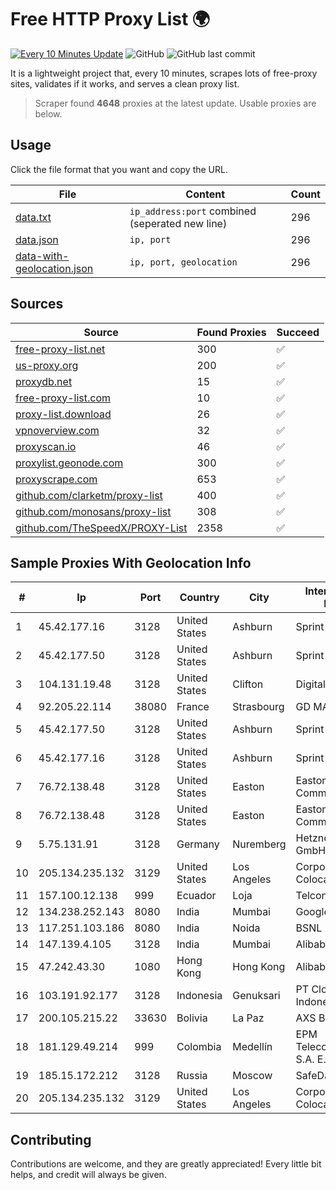 
# Free HTTP Proxy List 🌍

[![Every 10 Minutes Update](https://github.com/mertguvencli/http-proxy-list/actions/workflows/main.yml/badge.svg?branch=main)](https://github.com/mertguvencli/http-proxy-list/actions/workflows/main.yml)
![GitHub](https://img.shields.io/github/license/mertguvencli/http-proxy-list)
![GitHub last commit](https://img.shields.io/github/last-commit/mertguvencli/http-proxy-list)

It is a lightweight project that, every 10 minutes, scrapes lots of free-proxy sites, validates if it works, and serves a clean proxy list.


> Scraper found **4648** proxies at the latest update. Usable proxies are below.

## Usage

Click the file format that you want and copy the URL.


|File|Content|Count|
|----|-------|-----|
|[data.txt](https://raw.githubusercontent.com/mertguvencli/http-proxy-list/main/proxy-list/data.txt)|`ip_address:port` combined (seperated new line)|296|
|[data.json](https://raw.githubusercontent.com/mertguvencli/http-proxy-list/main/proxy-list/data.json)|`ip, port`|296|
|[data-with-geolocation.json](https://raw.githubusercontent.com/mertguvencli/http-proxy-list/main/proxy-list/data-with-geolocation.json)|`ip, port, geolocation`|296|

## Sources

|Source|Found Proxies|Succeed|
|------|-------------|-------|
|[free-proxy-list.net](https://free-proxy-list.net)|300|✅|
|[us-proxy.org](https://www.us-proxy.org)|200|✅|
|[proxydb.net](http://proxydb.net)|15|✅|
|[free-proxy-list.com](https://free-proxy-list.com/?page=&port=&type%5B%5D=http&type%5B%5D=https&up_time=0&search=Search)|10|✅|
|[proxy-list.download](https://www.proxy-list.download/HTTP)|26|✅|
|[vpnoverview.com](https://vpnoverview.com/privacy/anonymous-browsing/free-proxy-servers)|32|✅|
|[proxyscan.io](https://www.proxyscan.io)|46|✅|
|[proxylist.geonode.com](https://proxylist.geonode.com/api/proxy-list?limit=300&page=1&sort_by=lastChecked&sort_type=desc&protocols=http,https)|300|✅|
|[proxyscrape.com](https://api.proxyscrape.com/v2/?request=displayproxies&protocol=http&timeout=10000&country=all&ssl=all&anonymity=all)|653|✅|
|[github.com/clarketm/proxy-list](https://raw.githubusercontent.com/clarketm/proxy-list/master/proxy-list-raw.txt)|400|✅|
|[github.com/monosans/proxy-list](https://raw.githubusercontent.com/monosans/proxy-list/main/proxies/http.txt)|308|✅|
|[github.com/TheSpeedX/PROXY-List](https://raw.githubusercontent.com/TheSpeedX/PROXY-List/master/http.txt)|2358|✅|


## Sample Proxies With Geolocation Info

|#|Ip|Port|Country|City|Internet Service Provider|
|-|--|----|-------|----|-------------------------|
|1|45.42.177.16|3128|United States|Ashburn|Sprint|
|2|45.42.177.50|3128|United States|Ashburn|Sprint|
|3|104.131.19.48|3128|United States|Clifton|DigitalOcean, LLC|
|4|92.205.22.114|38080|France|Strasbourg|GD MASS Network|
|5|45.42.177.50|3128|United States|Ashburn|Sprint|
|6|45.42.177.16|3128|United States|Ashburn|Sprint|
|7|76.72.138.48|3128|United States|Easton|Easton Utilities Commission|
|8|76.72.138.48|3128|United States|Easton|Easton Utilities Commission|
|9|5.75.131.91|3128|Germany|Nuremberg|Hetzner Online GmbH|
|10|205.134.235.132|3129|United States|Los Angeles|Corporate Colocation Inc|
|11|157.100.12.138|999|Ecuador|Loja|Telconet S.A|
|12|134.238.252.143|8080|India|Mumbai|Google LLC|
|13|117.251.103.186|8080|India|Noida|BSNL Internet|
|14|147.139.4.105|3128|India|Mumbai|Alibaba.com LLC|
|15|47.242.43.30|1080|Hong Kong|Hong Kong|Alibaba.com LLC|
|16|103.191.92.177|3128|Indonesia|Genuksari|PT Cloud Hosting Indonesia|
|17|200.105.215.22|33630|Bolivia|La Paz|AXS Bolivia S. A.|
|18|181.129.49.214|999|Colombia|Medellín|EPM Telecomunicaciones S.A. E.S.P.|
|19|185.15.172.212|3128|Russia|Moscow|SafeData LLC|
|20|205.134.235.132|3129|United States|Los Angeles|Corporate Colocation Inc|



## Contributing

Contributions are welcome, and they are greatly appreciated! Every
little bit helps, and credit will always be given.

